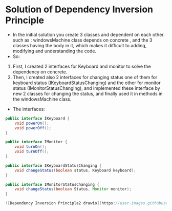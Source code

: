 # Solution of Dependency Inversion Principle

* In the initial solution you create 3 classes and dependent on each other. 
<br /> such as : windowsMachine class depends on concrete , and the 3 classes having the body in it, 
which makes it difficult to adding, modifying and understanding the code.
* So:
1. First, I created 2 interfaces for Keyboard and monitor to solve the dependency on concrete.
2. Then, I created also 2 interfaces for changing status one of them for keyboard status (IKeyboardStatusChanging) and the other for monitor status (IMonitorStatusChanging), 
and implemented these interface by new 2 classes for changing the status, and finally used it in methods in  the windowsMachine class.

* The interfaces: 

```java
public interface IKeyboard {
    void powerOn();
    void powerOff();
}

public interface IMonitor {
    void turnOn();
    void turnOff();
}

public interface IKeyboardStatusChanging {
    void changeStatus(boolean status, Keyboard keyboard);
}

public interface IMonitorStatusChanging {
    void changeStatus(boolean Status, Monitor monitor);
}

![Dependency Inversion Principle2 drawio](https://user-images.githubusercontent.com/92352860/196272776-dc3746fc-6f1d-48e1-b84e-13fbf34cde92.png)

